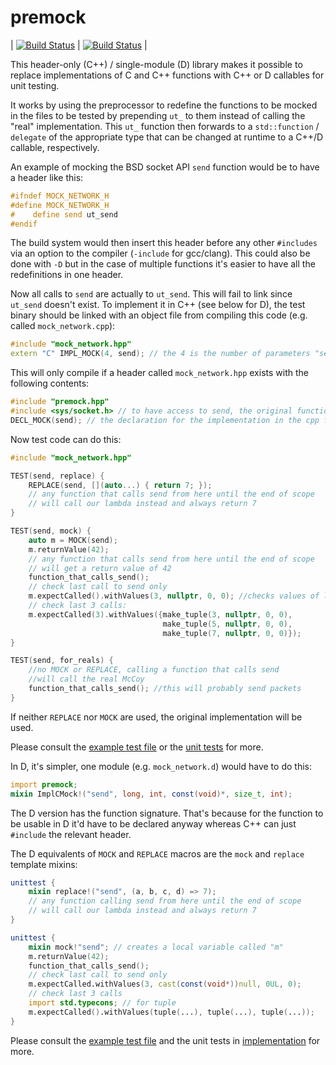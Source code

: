 premock
=======

| [![Build Status](https://travis-ci.org/atilaneves/premock.png?branch=master)](https://travis-ci.org/atilaneves/premock) |  [![Build Status](https://ci.appveyor.com/api/projects/status/github/atilaneves/premock?branch=master&svg=true)](https://ci.appveyor.com/project/atilaneves/premock) |


This header-only (C++) / single-module (D) library makes it possible
to replace implementations of C and C++ functions with C++ or D
callables for unit testing.

It works by using the preprocessor to redefine the functions to be
mocked in the files to be tested by prepending `ut_` to them instead
of calling the "real" implementation. This `ut_` function then
forwards to a `std::function` / `delegate` of the appropriate type
that can be changed at runtime to a C++/D callable, respectively.

An example of mocking the BSD socket API `send` function would be to
have a header like this:


```c
#ifndef MOCK_NETWORK_H
#define MOCK_NETWORK_H
#    define send ut_send
#endif
```

The build system would then insert this header before any other
`#includes` via an option to the compiler (`-include` for gcc/clang).
This could also be done with `-D` but in the case of multiple
functions it's easier to have all the redefinitions in one header.

Now all calls to `send` are actually to `ut_send`. This will fail to
link since `ut_send` doesn't exist. To implement it in C++ (see below
for D), the test binary should be linked with an object file from
compiling this code (e.g. called `mock_network.cpp`):

```c++
#include "mock_network.hpp"
extern "C" IMPL_MOCK(4, send); // the 4 is the number of parameters "send" takes
```

This will only compile if a header called `mock_network.hpp` exists with the
following contents:

```c++
#include "premock.hpp"
#include <sys/socket.h> // to have access to send, the original function
DECL_MOCK(send); // the declaration for the implementation in the cpp file
```

Now test code can do this:

```c++
#include "mock_network.hpp"

TEST(send, replace) {
    REPLACE(send, [](auto...) { return 7; });
    // any function that calls send from here until the end of scope
    // will call our lambda instead and always return 7
}

TEST(send, mock) {
    auto m = MOCK(send);
    m.returnValue(42);
    // any function that calls send from here until the end of scope
    // will get a return value of 42
    function_that_calls_send();
    // check last call to send only
    m.expectCalled().withValues(3, nullptr, 0, 0); //checks values of last call
    // check last 3 calls:
    m.expectCalled(3).withValues({make_tuple(3, nullptr, 0, 0),
                                  make_tuple(5, nullptr, 0, 0),
                                  make_tuple(7, nullptr, 0, 0)});
}

TEST(send, for_reals) {
    //no MOCK or REPLACE, calling a function that calls send
    //will call the real McCoy
    function_that_calls_send(); //this will probably send packets
}
```

If neither `REPLACE` nor `MOCK` are used, the original implementation
will be used.

Please consult the [example test file](example/cpp/test/test.cpp) or
the [unit tests](tests) for more.


In D, it's simpler, one module (e.g. `mock_network.d`) would have to do this:

```d
import premock;
mixin ImplCMock!("send", long, int, const(void)*, size_t, int);
```

The D version has the function signature. That's because for the
function to be usable in D it'd have to be declared anyway whereas C++
can just `#include` the relevant header.

The D equivalents of `MOCK` and `REPLACE` macros are the `mock` and `replace`
template mixins:

```d
unittest {
    mixin replace!("send", (a, b, c, d) => 7);
    // any function calling send from here until the end of scope
    // will call our lambda instead and always return 7
}

unittest {
    mixin mock!"send"; // creates a local variable called "m"
    m.returnValue(42);
    function_that_calls_send();
    // check last call to send only
    m.expectCalled.withValues(3, cast(const(void*))null, 0UL, 0);
    // check last 3 calls
    import std.typecons; // for tuple
    m.expectCalled().withValues(tuple(...), tuple(...), tuple(...));
}
```

Please consult the [example test file](example/d/test.d) and the unit tests
in [implementation](premock.d) for more.
